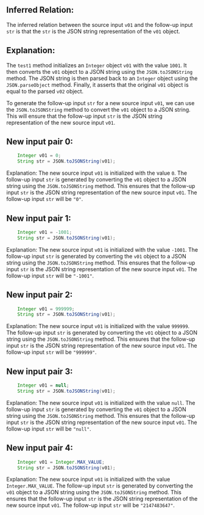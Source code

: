 ## Inferred Relation:
The inferred relation between the source input `v01` and the follow-up input `str` is that the `str` is the JSON string representation of the `v01` object.

## Explanation:
The `test1` method initializes an `Integer` object `v01` with the value `1001`. It then converts the `v01` object to a JSON string using the `JSON.toJSONString` method. The JSON string is then parsed back to an `Integer` object using the `JSON.parseObject` method. Finally, it asserts that the original `v01` object is equal to the parsed `v02` object.

To generate the follow-up input `str` for a new source input `v01`, we can use the `JSON.toJSONString` method to convert the `v01` object to a JSON string. This will ensure that the follow-up input `str` is the JSON string representation of the new source input `v01`.

## New input pair 0:
```java
    Integer v01 = 0;
    String str = JSON.toJSONString(v01);
```
Explanation: The new source input `v01` is initialized with the value `0`. The follow-up input `str` is generated by converting the `v01` object to a JSON string using the `JSON.toJSONString` method. This ensures that the follow-up input `str` is the JSON string representation of the new source input `v01`. The follow-up input `str` will be `"0"`.

## New input pair 1:
```java
    Integer v01 = -1001;
    String str = JSON.toJSONString(v01);
```
Explanation: The new source input `v01` is initialized with the value `-1001`. The follow-up input `str` is generated by converting the `v01` object to a JSON string using the `JSON.toJSONString` method. This ensures that the follow-up input `str` is the JSON string representation of the new source input `v01`. The follow-up input `str` will be `"-1001"`.

## New input pair 2:
```java
    Integer v01 = 999999;
    String str = JSON.toJSONString(v01);
```
Explanation: The new source input `v01` is initialized with the value `999999`. The follow-up input `str` is generated by converting the `v01` object to a JSON string using the `JSON.toJSONString` method. This ensures that the follow-up input `str` is the JSON string representation of the new source input `v01`. The follow-up input `str` will be `"999999"`.

## New input pair 3:
```java
    Integer v01 = null;
    String str = JSON.toJSONString(v01);
```
Explanation: The new source input `v01` is initialized with the value `null`. The follow-up input `str` is generated by converting the `v01` object to a JSON string using the `JSON.toJSONString` method. This ensures that the follow-up input `str` is the JSON string representation of the new source input `v01`. The follow-up input `str` will be `"null"`.

## New input pair 4:
```java
    Integer v01 = Integer.MAX_VALUE;
    String str = JSON.toJSONString(v01);
```
Explanation: The new source input `v01` is initialized with the value `Integer.MAX_VALUE`. The follow-up input `str` is generated by converting the `v01` object to a JSON string using the `JSON.toJSONString` method. This ensures that the follow-up input `str` is the JSON string representation of the new source input `v01`. The follow-up input `str` will be `"2147483647"`.